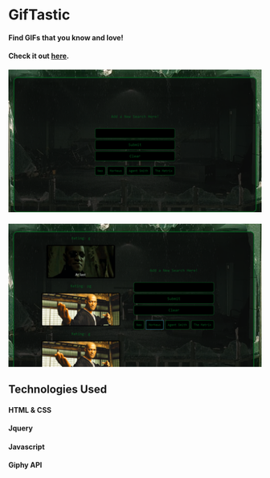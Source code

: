 # GifTastic

#### Find GIFs that you know and love!

#### Check it out [here](https://sapulsic.github.io/GifTastic/).

![screenshot](/assets/images/GifTastic1.png)

####

![screenshot](/assets/images/GifTastic2.png)


## Technologies Used

#### HTML & CSS
#### Jquery
#### Javascript
#### Giphy API
